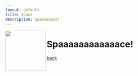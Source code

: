 ```yaml
---
layout: default
title: Space
description: Spaaaaaace!
---
```


<img align="left" style="vertical-align: middle" width="128" height="128" src="https://i1.theportalwiki.net/img/b/bc/SpaceCore.png">

# Spaaaaaaaaaaaace!

[back](./)
